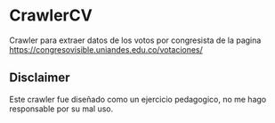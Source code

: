 # CrawlerCV
Crawler para extraer datos de los votos por congresista de la pagina https://congresovisible.uniandes.edu.co/votaciones/


## Disclaimer
Este crawler fue diseñado como un ejercicio pedagogico, no me hago responsable por su mal uso.